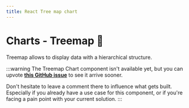 ```yaml
---
title: React Tree map chart
---
```


# Charts - Treemap 🚧

<p class="description">Treemap allows to display data with a hierarchical structure.</p>

:::warning
The Treemap Chart component isn't available yet, but you can upvote [**this GitHub issue**](https://github.com/mui/mui-x/issues/7924) to see it arrive sooner.

Don't hesitate to leave a comment there to influence what gets built.
Especially if you already have a use case for this component, or if you're facing a pain point with your current solution.
:::
